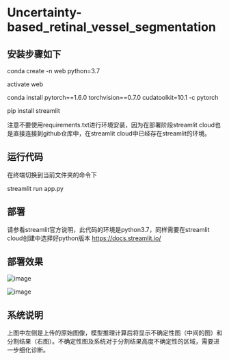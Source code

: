 # Uncertainty-based_retinal_vessel_segmentation

## 安装步骤如下

conda create -n web python=3.7

activate web

conda install pytorch==1.6.0 torchvision==0.7.0 cudatoolkit=10.1 -c pytorch

pip install streamlit

注意不要使用requirements.txt进行环境安装，因为在部署阶段streamlit cloud也是直接连接到github仓库中，在streamlit cloud中已经存在streamlit的环境。

## 运行代码
在终端切换到当前文件夹的命令下

streamlit run app.py

## 部署
请参看streamlit官方说明，此代码的环境是python3.7，同样需要在streamlit cloud创建中选择好python版本 https://docs.streamlit.io/

## 部署效果
![image](https://github.com/KerryZack/Uncertainty-based_retinal_vessel_segmentation/assets/99378600/aa9772be-24a7-4764-8a06-c6717dbc36fb)

![image](https://github.com/KerryZack/Uncertainty-based_retinal_vessel_segmentation/assets/99378600/13d74b8b-11ad-4998-b69d-688f633ef85e)

## 系统说明
上图中左侧是上传的原始图像，模型推理计算后将显示不确定性图（中间的图）和分割结果（右图）。不确定性图及系统对于分割结果高度不确定性的区域，需要进一步细化诊断。
